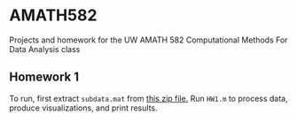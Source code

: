 # AMATH582
Projects and homework for the UW AMATH 582 Computational Methods For Data Analysis class 

## Homework 1
To run, first extract `subdata.mat` from [this zip file.](https://drive.google.com/file/d/1M5ii0R3MTedi6T8AZLI06rIqz1BgpAVg/view?usp=sharing)
Run `HW1.m` to process data, produce visualizations, and print results.
